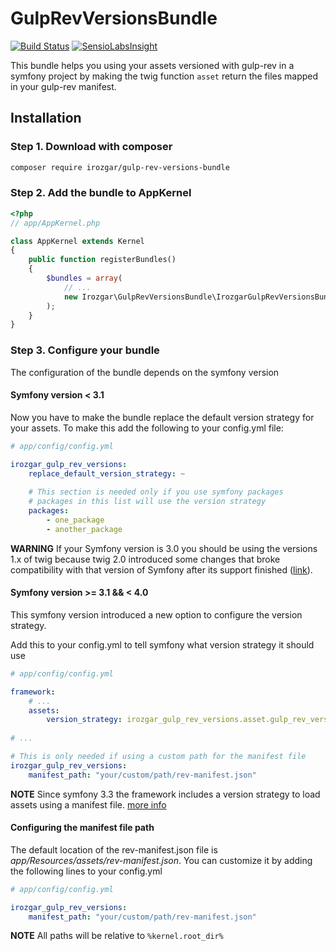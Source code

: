 GulpRevVersionsBundle  
=====================
[![Build Status](https://travis-ci.org/irozgar/gulp-rev-versions-bundle.svg?branch=master)](https://travis-ci.org/irozgar/gulp-rev-versions-bundle)
[![SensioLabsInsight](https://insight.sensiolabs.com/projects/f85b2945-53fe-4511-b3f0-ab93111b62a2/mini.png)](https://insight.sensiolabs.com/projects/f85b2945-53fe-4511-b3f0-ab93111b62a2)

This bundle helps you using your assets versioned with gulp-rev in a symfony project by
making the twig function `asset` return the files mapped in your gulp-rev manifest.

Installation
------------

### Step 1. Download with composer

```bash
composer require irozgar/gulp-rev-versions-bundle
```

### Step 2. Add the bundle to AppKernel

```php
<?php
// app/AppKernel.php

class AppKernel extends Kernel
{
    public function registerBundles()
    {
        $bundles = array(
            // ...
            new Irozgar\GulpRevVersionsBundle\IrozgarGulpRevVersionsBundle(),
        );
    }
}
```

### Step 3. Configure your bundle

The configuration of the bundle depends on the symfony version

#### Symfony version < 3.1

Now you have to make the bundle replace the default version strategy for your assets.
To make this add the following to your config.yml file:
```yml
# app/config/config.yml

irozgar_gulp_rev_versions:
    replace_default_version_strategy: ~
    
    # This section is needed only if you use symfony packages
    # packages in this list will use the version strategy
    packages:
        - one_package
        - another_package
```

**WARNING** If your Symfony version is 3.0 you should be using the versions 1.x of twig
because twig 2.0 introduced some changes that broke compatibility with that version of 
Symfony after its support finished ([link](https://github.com/symfony/symfony/issues/20284)).

#### Symfony version >= 3.1 && < 4.0

This symfony version introduced a new option to configure the version strategy.

Add this to your config.yml to tell symfony what version strategy it should use
```yaml
# app/config/config.yml

framework:
    # ...
    assets:
        version_strategy: irozgar_gulp_rev_versions.asset.gulp_rev_version_strategy
       
# ...

# This is only needed if using a custom path for the manifest file
irozgar_gulp_rev_versions:
    manifest_path: "your/custom/path/rev-manifest.json"
```

**NOTE** Since symfony 3.3 the framework includes a version strategy to load assets using a manifest file.
[more info](http://symfony.com/doc/current/reference/configuration/framework.html#reference-assets-json-manifest-path)

#### Configuring the manifest file path

The default location of the rev-manifest.json file is _app/Resources/assets/rev-manifest.json_.
You can customize it by adding the following lines to your config.yml

```yaml
# app/config/config.yml

irozgar_gulp_rev_versions:
    manifest_path: "your/custom/path/rev-manifest.json"
```

**NOTE** All paths will be relative to `%kernel.root_dir%`
